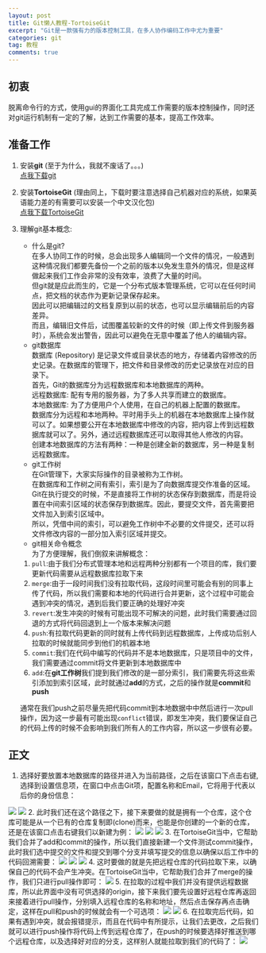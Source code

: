 ```yaml
---
layout: post
title: Git懒人教程-TortoiseGit
excerpt: "Git是一款强有力的版本控制工具，在多人协作编码工作中尤为重要"
categories: git
tag: 教程
comments: true
---
```

## 初衷
脱离命令行的方式，使用gui的界面化工具完成工作需要的版本控制操作，同时还对git运行机制有一定的了解，达到工作需要的基本，提高工作效率。

## 准备工作
1. 安装**git**  (至于为什么，我就不废话了。。。)  
[点我下载git](https://git-scm.com/download/)
2. 安装**TortoiseGit** (理由同上，下载时要注意选择自己机器对应的系统，如果英语能力差的有需要可以安装一个中文汉化包)  
[点我下载TortoiseGit](https://tortoisegit.org/download/)
3. 理解git基本概念:
    - 什么是git?  
    在多人协同工作的时候，总会出现多人编辑同一个文件的情况，一般遇到这种情况我们都要先备份一个之前的版本以免发生意外的情况，但是这样做起来我们工作会非常的没有效率，浪费了大量的时间。  
    但git就是应此而生的，它是一个分布式版本管理系统，它可以在任何时间点，把文档的状态作为更新记录保存起来。  
    因此可以把编辑过的文档复原到以前的状态，也可以显示编辑前后的内容差异。  
    而且，编辑旧文件后，试图覆盖较新的文件的时候（即上传文件到服务器时），系统会发出警告，因此可以避免在无意中覆盖了他人的编辑内容。
    - git数据库  
    数据库 (Repository) 是记录文件或目录状态的地方，存储着内容修改的历史记录。在数据库的管理下，把文件和目录修改的历史记录放在对应的目录下。  
    首先，Git的数据库分为远程数据库和本地数据库的两种。  
    远程数据库: 配有专用的服务器，为了多人共享而建立的数据库。  
    本地数据库: 为了方便用户个人使用，在自己的机器上配置的数据库。  
    数据库分为远程和本地两种。平时用手头上的机器在本地数据库上操作就可以了。如果想要公开在本地数据库中修改的内容，把内容上传到远程数据库就可以了。另外，通过远程数据库还可以取得其他人修改的内容。  
    创建本地数据库的方法有两种：一种是创建全新的数据库，另一种是复制远程数据库。  
    - git工作树  
    在Git管理下，大家实际操作的目录被称为工作树。  
    在数据库和工作树之间有索引，索引是为了向数据库提交作准备的区域。  
    Git在执行提交的时候，不是直接将工作树的状态保存到数据库，而是将设置在中间索引区域的状态保存到数据库。因此，要提交文件，首先需要把文件加入到索引区域中。  
    所以，凭借中间的索引，可以避免工作树中不必要的文件提交，还可以将文件修改内容的一部分加入索引区域并提交。  
    - git相关命令概念  
    为了方便理解，我们倒叙来讲解概念：  
    1. `pull`:由于我们分布式管理本地和远程两种分别都有一个项目的库，我们要更新代码需要从远程数据库拉取下来
    2. `merge`:由于一段时间我们没有拉取代码，这段时间里可能会有别的同事上传了代码，所以我们需要和本地的代码进行合并更新，这个过程中可能会遇到冲突的情况，遇到后我们要正确的处理好冲突
    3. `revert`:发生冲突的时候有可能出现不可解决的问题，此时我们需要通过回退的方式将代码回退到上一个版本来解决问题
    4. `push`:有拉取代码更新的同时就有上传代码到远程数据库，上传成功后别人拉取的时候就能同步到他们的机器本地
    5. `commit`:我们在代码中编写的代码并不是本地数据库，只是项目中的文件，我们需要通过commit将文件更新到本地数据库中
    6. `add`:在**git工作树**我们提到我们修改的是一部分索引，我们需要先将这些索引添加到索引区域，此时就通过**add**的方式，之后的操作就是**commit**和**push**  
    
    通常在我们push之前尽量先把代码commit到本地数据中中然后进行一次pull操作，因为这一步最有可能出现`conflict`错误，即发生冲突，我们要保证自己的代码上传的时候不会影响到我们所有人的工作内容，所以这一步很有必要。  
    
## 正文
1. 选择好要放置本地数据库的路径并进入为当前路径，之后在该窗口下点击右键,选择到设置信息项，在窗口中点击Git项，配置名称和Email，它将用于代表以后你的身份信息：  
<img class="lazy" src="{{ site.loading }}" data-src="/img/git/1.png">
<img class="lazy" src="{{ site.loading }}" data-src="/img/git/2.png">
2. 此时我们还在这个路径之下，接下来要做的就是拥有一个仓库，这个仓库可能是从一个已有的仓库复制即(clone)而来，也能是你创建的一个新的仓库，还是在该窗口点击右键我们以新建为例：  
<img class="lazy" src="{{ site.loading }}" data-src="/img/git/3.png">
<img class="lazy" src="{{ site.loading }}" data-src="/img/git/4.png">
<img class="lazy" src="{{ site.loading }}" data-src="/img/git/5.png">
3. 在TortoiseGit当中，它帮助我们合并了add和commit的操作，所以我们直接新建一个文件测试commit操作，此时我们选中提交的文件和提交到哪个分支并填写提交的信息以确保以后工作中的代码回溯需要：  
<img class="lazy" src="{{ site.loading }}" data-src="/img/git/6.png">
<img class="lazy" src="{{ site.loading }}" data-src="/img/git/7.png">
<img class="lazy" src="{{ site.loading }}" data-src="/img/git/8.png">
4. 这时要做的就是先把远程仓库的代码拉取下来，以确保自己的代码不会产生冲突。在TortoiseGit当中，它帮助我们合并了merge的操作，我们只进行pull操作即可：  
<img class="lazy" src="{{ site.loading }}" data-src="/img/git/9.png">
5. 在拉取的过程中我们并没有提供远程数据库，所以此界面中没有可供选择的origin，接下来我们要先设置好远程仓库再返回来接着进行pull操作，分别填入远程仓库的名称和地址，然后点击保存再点击确定，这样在pull和push的时候就会有一个可选项：  
<img class="lazy" src="{{ site.loading }}" data-src="/img/git/10.png">
<img class="lazy" src="{{ site.loading }}" data-src="/img/git/11.png">
6. 在拉取完后代码，如果有遇到冲突，就会报错提示，而且在代码中有所提示，让我们去更改，之后我们就可以进行push操作将代码上传到远程仓库了，在push的时候要选择好推送到哪个远程仓库，以及选择好对应的分支，这样别人就能拉取到我们的代码了：  
<img class="lazy" src="{{ site.loading }}" data-src="/img/git/12.png">